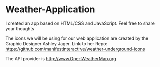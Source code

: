 # Weather-Application
I created an app based on HTML/CSS and JavaScript. Feel free to share your thoughts

The icons we will be using for our web application are created by the Graphic Designer Ashley Jager. Link to her Repo: https://github.com/manifestinteractive/weather-underground-icons

The API provider is http://www.OpenWeatherMap.org
